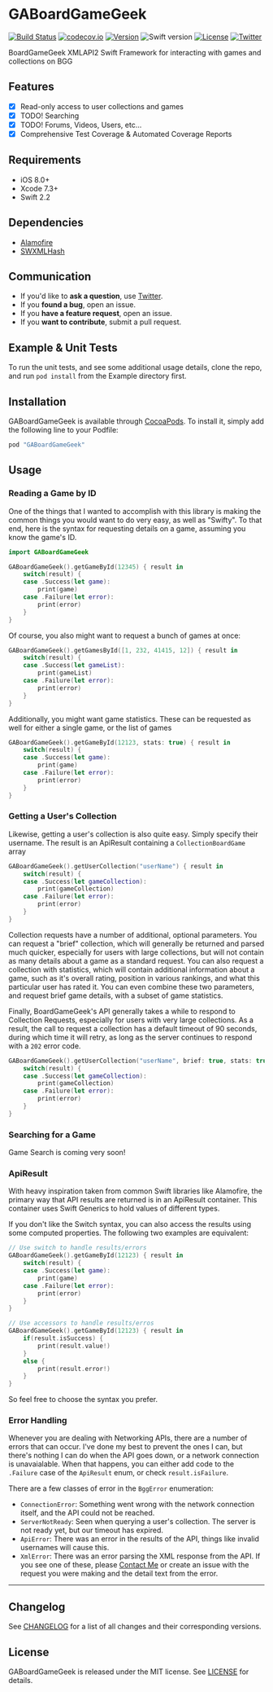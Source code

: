 # GABoardGameGeek

[![Build Status](https://travis-ci.org/gca3020/GABoardGameGeek.svg?branch=master)](https://travis-ci.org/gca3020/GABoardGameGeek)
[![codecov.io](https://codecov.io/github/gca3020/GABoardGameGeek/coverage.svg?branch=master)](https://codecov.io/github/gca3020/GABoardGameGeek?branch=master)
[![Version](https://img.shields.io/cocoapods/v/GABoardGameGeek.svg?style=flat)](http://cocoapods.org/pods/GABoardGameGeek)
![Swift version](https://img.shields.io/badge/swift-2.2-orange.svg)
[![License](https://img.shields.io/cocoapods/l/GABoardGameGeek.svg?style=flat)](http://cocoapods.org/pods/GABoardGameGeek)
[![Twitter](https://img.shields.io/badge/twitter-@gca3020-blue.svg?style=flat)](http://twitter.com/gca3020)

BoardGameGeek XMLAPI2 Swift Framework for interacting with games and collections on BGG

## Features

- [x] Read-only access to user collections and games
- [x] TODO! Searching
- [x] TODO! Forums, Videos, Users, etc...
- [x] Comprehensive Test Coverage & Automated Coverage Reports

## Requirements

- iOS 8.0+
- Xcode 7.3+
- Swift 2.2

## Dependencies

- [Alamofire](https://github.com/Alamofire/Alamofire)
- [SWXMLHash](https://github.com/drmohundro/SWXMLHash)

## Communication

- If you'd like to **ask a question**, use [Twitter](http://twitter.com/gca3020).
- If you **found a bug**, open an issue.
- If you **have a feature request**, open an issue.
- If you **want to contribute**, submit a pull request.

## Example & Unit Tests

To run the unit tests, and see some additional usage details, clone the repo, and run `pod install` from the Example directory first.

## Installation

GABoardGameGeek is available through [CocoaPods](http://cocoapods.org). To install
it, simply add the following line to your Podfile:

```ruby
pod "GABoardGameGeek"
```

## Usage

### Reading a Game by ID

One of the things that I wanted to accomplish with this library is making the common things you 
would want to do very easy, as well as "Swifty". To that end, here is the syntax for requesting
details on a game, assuming you know the game's ID.

```swift
import GABoardGameGeek

GABoardGameGeek().getGameById(12345) { result in
    switch(result) {
    case .Success(let game):
        print(game)
    case .Failure(let error):
        print(error)
    }
}
```

Of course, you also might want to request a bunch of games at once:

```swift
GABoardGameGeek().getGamesById([1, 232, 41415, 12]) { result in
    switch(result) {
    case .Success(let gameList):
        print(gameList)
    case .Failure(let error):
        print(error)
    }
}
```

Additionally, you might want game statistics. These can be requested as well for either a single 
game, or the list of games

```swift
GABoardGameGeek().getGameById(12123, stats: true) { result in
    switch(result) {
    case .Success(let game):
        print(game)
    case .Failure(let error):
        print(error)
    }
}
```

### Getting a User's Collection

Likewise, getting a user's collection is also quite easy. Simply specify their username. The result is an ApiResult
containing a `CollectionBoardGame` array

```swift
GABoardGameGeek().getUserCollection("userName") { result in
    switch(result) {
    case .Success(let gameCollection):
        print(gameCollection)
    case .Failure(let error):
        print(error)
    }
}
```

Collection requests have a number of additional, optional parameters. You can request a "brief" collection, 
which will generally be returned and parsed much quicker, especially for users with large collections, but 
will not contain as many details about a game as a standard request. You can also request a collection with
statistics, which will contain additional information about a game, such as it's overall rating, position in 
various rankings, and what this particular user has rated it.  You can even combine these two parameters, 
and request brief game details, with a subset of game statistics.

Finally, BoardGameGeek's API generally takes a while to respond to Collection Requests, especially for users
with very large collections. As a result, the call to request a collection has a default timeout of 90
seconds, during which time it will retry, as long as the server continues to respond with a `202` error code.

```swift
GABoardGameGeek().getUserCollection("userName", brief: true, stats: true, timeout: 120) { result in
    switch(result) {
    case .Success(let gameCollection):
        print(gameCollection)
    case .Failure(let error):
        print(error)
    }
}
```

### Searching for a Game

Game Search is coming very soon!

### ApiResult

With heavy inspiration taken from common Swift libraries like Alamofire, the primary way that API results 
are returned is in an ApiResult container. This container uses Swift Generics to hold values of different
types.

If you don't like the Switch syntax, you can also access the results using some computed properties. The
following two examples are equivalent:

```swift
// Use switch to handle results/errors
GABoardGameGeek().getGameById(12123) { result in
    switch(result) {
    case .Success(let game):
        print(game)
    case .Failure(let error):
        print(error)
    }
}

// Use accessors to handle results/erros
GABoardGameGeek().getGameById(12123) { result in
    if(result.isSuccess) {
        print(result.value!)
    }
    else {
        print(result.error!)
    }
}
```

So feel free to choose the syntax you prefer.

### Error Handling

Whenever you are dealing with Networking APIs, there are a number of errors that can occur. I've done
my best to prevent the ones I can, but there's nothing I can do when the API goes down, or a network 
connection is unavaialable. When that happens, you can either add code to the `.Failure` case of the 
`ApiResult` enum, or check `result.isFailure`. 

There are a few classes of error in the `BggError` enumeration:
- `ConnectionError`: Something went wrong with the network connection itself, and the API could not be reached.
- `ServerNotReady`: Seen when querying a user's collection. The server is not ready yet, but our timeout has expired.
- `ApiError`: There was an error in the results of the API, things like invalid usernames will cause this.
- `XmlError`: There was an error parsing the XML response from the API. If you see one of these, please [Contact Me](mailto:gca3020@users.noreply.github.com)
or create an issue with the request you were making and the detail text from the error.

---

## Changelog

See [CHANGELOG](CHANGELOG.md) for a list of all changes and their corresponding versions.

## License

GABoardGameGeek is released under the MIT license. See [LICENSE](LICENSE) for details.
